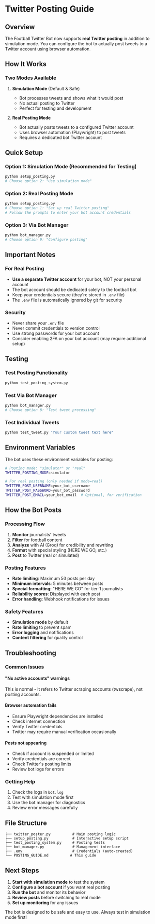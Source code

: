 # Twitter Posting Guide

## Overview

The Football Twitter Bot now supports **real Twitter posting** in addition to simulation mode. You can configure the bot to actually post tweets to a Twitter account using browser automation.

## How It Works

### Two Modes Available

1. **Simulation Mode** (Default & Safe)
   - Bot processes tweets and shows what it would post
   - No actual posting to Twitter
   - Perfect for testing and development

2. **Real Posting Mode**
   - Bot actually posts tweets to a configured Twitter account
   - Uses browser automation (Playwright) to post tweets
   - Requires a dedicated bot Twitter account

## Quick Setup

### Option 1: Simulation Mode (Recommended for Testing)
```bash
python setup_posting.py
# Choose option 2: "Use simulation mode"
```

### Option 2: Real Posting Mode
```bash
python setup_posting.py
# Choose option 1: "Set up real Twitter posting"
# Follow the prompts to enter your bot account credentials
```

### Option 3: Via Bot Manager
```bash
python bot_manager.py
# Choose option 9: "Configure posting"
```

## Important Notes

### For Real Posting
- **Use a separate Twitter account** for your bot, NOT your personal account
- The bot account should be dedicated solely to the football bot
- Keep your credentials secure (they're stored in `.env` file)
- The `.env` file is automatically ignored by git for security

### Security
- Never share your `.env` file
- Never commit credentials to version control
- Use strong passwords for your bot account
- Consider enabling 2FA on your bot account (may require additional setup)

## Testing

### Test Posting Functionality
```bash
python test_posting_system.py
```

### Test Via Bot Manager
```bash
python bot_manager.py
# Choose option 8: "Test tweet processing"
```

### Test Individual Tweets
```bash
python test_tweet.py "Your custom tweet text here"
```

## Environment Variables

The bot uses these environment variables for posting:

```bash
# Posting mode: "simulator" or "real"
TWITTER_POSTING_MODE=simulator

# For real posting (only needed if mode=real)
TWITTER_POST_USERNAME=your_bot_username
TWITTER_POST_PASSWORD=your_bot_password
TWITTER_POST_EMAIL=your_bot_email  # Optional, for verification
```

## How the Bot Posts

### Processing Flow
1. **Monitor** journalists' tweets
2. **Filter** for football content
3. **Analyze** with AI (Groq) for credibility and rewriting
4. **Format** with special styling (HERE WE GO, etc.)
5. **Post** to Twitter (real or simulated)

### Posting Features
- **Rate limiting**: Maximum 50 posts per day
- **Minimum intervals**: 5 minutes between posts
- **Special formatting**: "HERE WE GO" for tier-1 journalists
- **Reliability scores**: Displayed with each post
- **Error handling**: Webhook notifications for issues

### Safety Features
- **Simulation mode** by default
- **Rate limiting** to prevent spam
- **Error logging** and notifications
- **Content filtering** for quality control

## Troubleshooting

### Common Issues

#### "No active accounts" warnings
This is normal - it refers to Twitter scraping accounts (twscrape), not posting accounts.

#### Browser automation fails
- Ensure Playwright dependencies are installed
- Check internet connection
- Verify Twitter credentials
- Twitter may require manual verification occasionally

#### Posts not appearing
- Check if account is suspended or limited
- Verify credentials are correct
- Check Twitter's posting limits
- Review bot logs for errors

### Getting Help
1. Check the logs in `bot.log`
2. Test with simulation mode first
3. Use the bot manager for diagnostics
4. Review error messages carefully

## File Structure

```
├── twitter_poster.py          # Main posting logic
├── setup_posting.py           # Interactive setup script
├── test_posting_system.py     # Posting tests
├── bot_manager.py             # Management interface
├── .env                       # Credentials (auto-created)
└── POSTING_GUIDE.md          # This guide
```

## Next Steps

1. **Start with simulation mode** to test the system
2. **Configure a bot account** if you want real posting
3. **Run the bot** and monitor its behavior
4. **Review posts** before switching to real mode
5. **Set up monitoring** for any issues

The bot is designed to be safe and easy to use. Always test in simulation mode first!